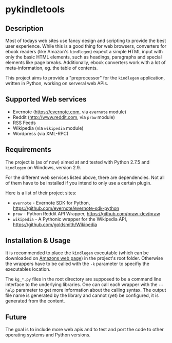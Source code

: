 pykindletools
=============

Description
-----------
Most of todays web sites use fancy design and scripting to provide the best user experience. While this is a good thing for web browsers, converters for ebook readers (like Amazon's `kindlegen`) expect a simple HTML input with only the basic HTML elements, such as headings, paragraphs and special elements like page breaks. 
Additionally, ebook converters work with a lot of meta-information, eg. the table of contents.

This project aims to provide a "preprocessor" for the `kindlegen` application, written in Python, working on serveral web APIs.

Supported Web services
----------------------
 * Evernote (https://evernote.com, via `evernote` module)
 * Reddit (http://www.reddit.com, via `praw` module)
 * RSS Feeds
 * Wikipedia (via `wikipedia` module)
 * Wordpress (via XML-RPC)

Requirements
------------
The project is (as of now) aimed at and tested with Python 2.7.5 and `kindlegen` on Windows, version 2.9.

For the different web services listed above, there are dependencies. Not all of them have to be installed if you intend to only use a certain plugin.

Here is a list of their project sites:
 * `evernote` - Evernote SDK for Python, https://github.com/evernote/evernote-sdk-python
 * `praw` - Python Reddit API Wrapper, https://github.com/praw-dev/praw
 * `wikipedia` - A Pythonic wrapper for the Wikipedia API, https://github.com/goldsmith/Wikipedia
 
Installation & Usage
--------------------
It is recommended to place the `kindlegen` executable (which can be downloaded on [Amazons web page](http://www.amazon.com/gp/feature.html?ie=UTF8&docId=1000765211)) in the project's root folder. Otherwise the wrappers have to be called with the `-k` parameter to specifiy the executables location.

The `kg_*.py` files in the root directory are supposed to be a command line interface to the underlying libraries. One can call each wrapper with the `--help` parameter to get more information about the calling syntax.
The output file name is generated by the library and cannot (yet) be configured, it is generated from the content.

Future
------
The goal is to include more web apis and to test and port the code to other operating systems and Python versions.
